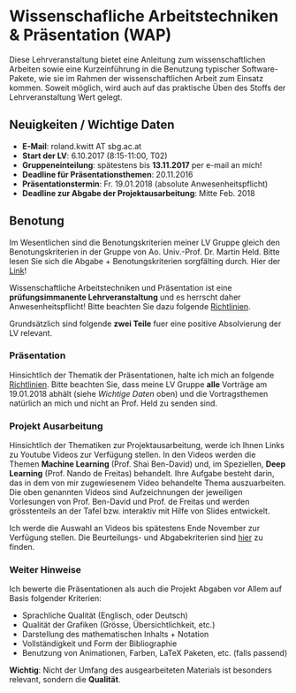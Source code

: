 # Wissenschafliche Arbeitstechniken & Präsentation (WAP)

Diese Lehrveranstaltung bietet eine Anleitung zum wissenschaftlichen Arbeiten
sowie eine Kurzeinführung in die Benutzung typischer Software-Pakete, wie sie
im Rahmen der wissenschaftlichen Arbeit zum Einsatz kommen. Soweit
möglich, wird auch auf das praktische Üben des Stoffs der Lehrveranstaltung
Wert gelegt.

## Neuigkeiten / Wichtige Daten

- **E-Mail**: roland.kwitt AT sbg.ac.at
- **Start der LV**: 6.10.2017 (8:15-11:00, T02)
- **Gruppeneinteilung**: spätestens bis **13.11.2017** per e-mail an mich!
- **Deadline für Präsentationsthemen**: 20.11.2016
- **Präsentationstermin**: Fr. 19.01.2018 (absolute Anwesenheitspflicht)
- **Deadline zur Abgabe der Projektausarbeitung**: Mitte Feb. 2018

## Benotung

Im Wesentlichen sind die Benotungskriterien meiner LV Gruppe gleich den
Benotungskriterien in der Gruppe von Ao. Univ.-Prof. Dr. Martin Held.
Bitte lesen Sie sich die Abgabe + Benotungskriterien sorgfälting durch.
Hier der [Link](https://www.cosy.sbg.ac.at/~held/teaching/wiss_arbeiten/wiss_arbeiten.html)!

Wissenschaftliche Arbeitstechniken und Präsentation ist eine
**prüfungsimmanente Lehrveranstaltung** und es herrscht daher Anwesenheitspflicht!
Bitte beachten Sie dazu
folgende [Richtlinien](https://www.cosy.sbg.ac.at/~held/teaching/wiss_arbeiten/beurteilung.html).

Grundsätzlich sind folgende **zwei Teile** fuer eine positive Absolvierung der LV
relevant.

### Präsentation

Hinsichtlich der Thematik der Präsentationen, halte ich mich an folgende
[Richtlinien](https://www.cosy.sbg.ac.at/~held/teaching/wiss_arbeiten/vortraege.html).
Bitte beachten Sie, dass meine LV Gruppe **alle** Vorträge am 19.01.2018
abhält (siehe *Wichtige Daten* oben) und die Vortragsthemen natürlich an mich
und nicht an Prof. Held zu senden sind.

### Projekt Ausarbeitung

Hinsichtlich der Thematiken zur Projektausarbeitung, werde ich Ihnen Links
zu Youtube Videos zur Verfügung stellen. In den Videos werden die Themen
**Machine Learning** (Prof. Shai Ben-David) und, im Speziellen, **Deep Learning**  (Prof. Nando de Freitas) behandelt. Ihre Aufgabe besteht darin, das in dem
von mir zugewiesenem Video behandelte Thema auszuarbeiten. Die oben genannten
Videos sind Aufzeichnungen der jeweiligen Vorlesungen von Prof. Ben-David und
Prof. de Freitas und werden grösstenteils an der Tafel bzw. interaktiv mit
Hilfe von Slides entwickelt.

Ich werde die Auswahl an Videos bis spätestens Ende November zur Verfügung
stellen. Die Beurteilungs- und Abgabekriterien sind [hier](https://www.cosy.sbg.ac.at/~held/teaching/wiss_arbeiten/abgabe.html) zu finden.

### Weiter Hinweise

Ich bewerte die Präsentationen als auch die Projekt Abgaben vor Allem auf
Basis folgender Kriterien:

- Sprachliche Qualität (Englisch, oder Deutsch)
- Qualität der Grafiken (Grösse, Übersichtlichkeit, etc.)
- Darstellung des mathematischen Inhalts + Notation
- Vollständigkeit und Form der Bibliographie
- Benutzung von Animationen, Farben, LaTeX Paketen, etc. (falls passend)

**Wichtig**: Nicht der Umfang des ausgearbeiteten Materials ist besonders
relevant, sondern die **Qualität**.
